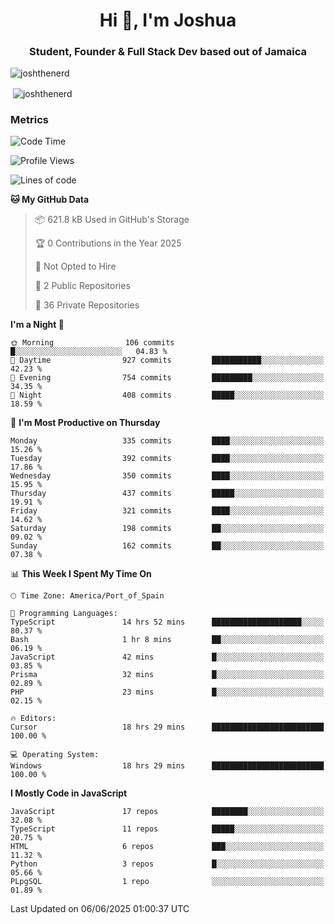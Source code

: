 <h1 align="center">Hi 👋, I'm Joshua</h1>
<h3 align="center">Student, Founder & Full Stack Dev based out of Jamaica</h3>

<p align="left"> <img src="https://komarev.com/ghpvc/?username=JoshTheDeveloperr" alt="joshthenerd" /> </p>

<p>&nbsp;<img align="center" src="https://github-readme-stats.vercel.app/api?username=JoshTheDeveloperr&show_icons=true&count_private=true" alt="joshthenerd" /></p>

### Metrics

<!--START_SECTION:waka-->
![Code Time](http://img.shields.io/badge/Code%20Time-1%2C314%20hrs%2045%20mins-blue)

![Profile Views](http://img.shields.io/badge/Profile%20Views-0-blue)

![Lines of code](https://img.shields.io/badge/From%20Hello%20World%20I%27ve%20Written-3.8%20million%20lines%20of%20code-blue)

**🐱 My GitHub Data** 

> 📦 621.8 kB Used in GitHub's Storage 
 > 
> 🏆 0 Contributions in the Year 2025
 > 
> 🚫 Not Opted to Hire
 > 
> 📜 2 Public Repositories 
 > 
> 🔑 36 Private Repositories 
 > 
**I'm a Night 🦉** 

```text
🌞 Morning                106 commits         █░░░░░░░░░░░░░░░░░░░░░░░░   04.83 % 
🌆 Daytime                927 commits         ███████████░░░░░░░░░░░░░░   42.23 % 
🌃 Evening                754 commits         █████████░░░░░░░░░░░░░░░░   34.35 % 
🌙 Night                  408 commits         █████░░░░░░░░░░░░░░░░░░░░   18.59 % 
```
📅 **I'm Most Productive on Thursday** 

```text
Monday                   335 commits         ████░░░░░░░░░░░░░░░░░░░░░   15.26 % 
Tuesday                  392 commits         ████░░░░░░░░░░░░░░░░░░░░░   17.86 % 
Wednesday                350 commits         ████░░░░░░░░░░░░░░░░░░░░░   15.95 % 
Thursday                 437 commits         █████░░░░░░░░░░░░░░░░░░░░   19.91 % 
Friday                   321 commits         ████░░░░░░░░░░░░░░░░░░░░░   14.62 % 
Saturday                 198 commits         ██░░░░░░░░░░░░░░░░░░░░░░░   09.02 % 
Sunday                   162 commits         ██░░░░░░░░░░░░░░░░░░░░░░░   07.38 % 
```


📊 **This Week I Spent My Time On** 

```text
🕑︎ Time Zone: America/Port_of_Spain

💬 Programming Languages: 
TypeScript               14 hrs 52 mins      ████████████████████░░░░░   80.37 % 
Bash                     1 hr 8 mins         ██░░░░░░░░░░░░░░░░░░░░░░░   06.19 % 
JavaScript               42 mins             █░░░░░░░░░░░░░░░░░░░░░░░░   03.85 % 
Prisma                   32 mins             █░░░░░░░░░░░░░░░░░░░░░░░░   02.89 % 
PHP                      23 mins             █░░░░░░░░░░░░░░░░░░░░░░░░   02.15 % 

🔥 Editors: 
Cursor                   18 hrs 29 mins      █████████████████████████   100.00 % 

💻 Operating System: 
Windows                  18 hrs 29 mins      █████████████████████████   100.00 % 
```

**I Mostly Code in JavaScript** 

```text
JavaScript               17 repos            ████████░░░░░░░░░░░░░░░░░   32.08 % 
TypeScript               11 repos            █████░░░░░░░░░░░░░░░░░░░░   20.75 % 
HTML                     6 repos             ███░░░░░░░░░░░░░░░░░░░░░░   11.32 % 
Python                   3 repos             █░░░░░░░░░░░░░░░░░░░░░░░░   05.66 % 
PLpgSQL                  1 repo              ░░░░░░░░░░░░░░░░░░░░░░░░░   01.89 % 
```




 Last Updated on 06/06/2025 01:00:37 UTC
<!--END_SECTION:waka-->
